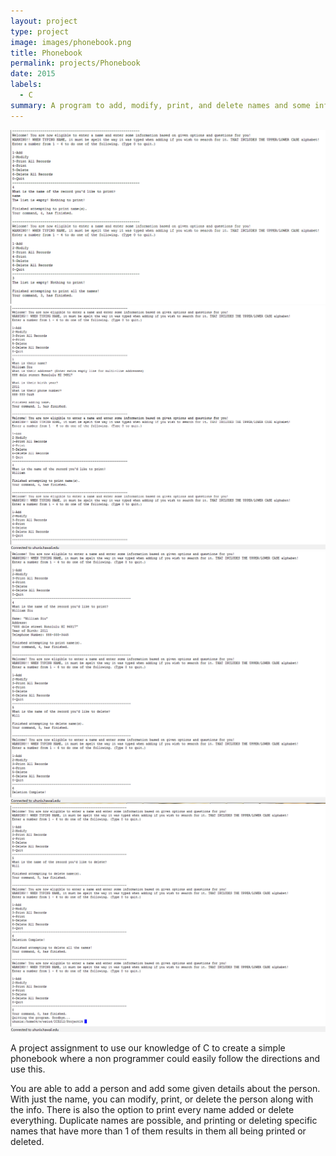 ```yaml
---
layout: project
type: project
image: images/phonebook.png
title: Phonebook
permalink: projects/Phonebook
date: 2015
labels:
  - C
summary: A program to add, modify, print, and delete names and some info from ICS 212 in Spring 2015
---
```


<img class="ui image" src="../images/ICS212 part 1.png">
<img class="ui image" src="../images/ICS212 part 2.png">
<img class="ui image" src="../images/ICS212 part 3.png">
<img class="ui image" src="../images/ICS212 part 4.png">


A project assignment to use our knowledge of C to create a simple phonebook where a non programmer could easily follow the directions and use this.


You are able to add a person and add some given details about the person. With just the name, you can modify, print, or delete the person along with the info. There is also the option to print every name added or delete everything. Duplicate names are possible, and printing or deleting specific names that have more than 1 of them results in them all being printed or deleted.
